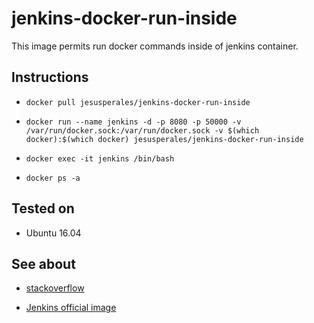 # jenkins-docker-run-inside

This image permits run docker commands inside of jenkins container.

## Instructions

* `docker pull jesusperales/jenkins-docker-run-inside`

* `docker run --name jenkins -d -p 8080 -p 50000 -v /var/run/docker.sock:/var/run/docker.sock -v $(which docker):$(which docker) jesusperales/jenkins-docker-run-inside`

* `docker exec -it jenkins /bin/bash`

* `docker ps -a`

## Tested on

* Ubuntu 16.04

## See about

 * [stackoverflow](https://stackoverflow.com/questions/45121945/jenkins-in-docker-container-run-docker-pipeline)

* [Jenkins official image](https://hub.docker.com/r/jenkins/jenkins/)
